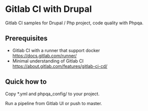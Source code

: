 # Gitlab CI with Drupal

Gitlab CI samples for Drupal / Php project, code quality with Phpqa.

## Prerequisites

* Gitlab CI with a runner that support docker https://docs.gitlab.com/runner/
* Minimal understanding of Gitlab CI https://about.gitlab.com/features/gitlab-ci-cd/

## Quick how to

Copy *.yml and phpqa_config/ to your project.

Run a pipeline from Gitlab UI or push to master.
